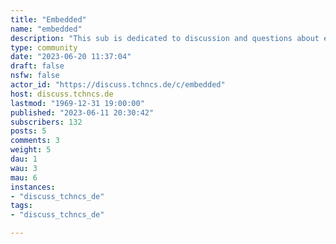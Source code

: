 ```yaml
---
title: "Embedded" 
name: "embedded"
description: "This sub is dedicated to discussion and questions about embedded systems: a controller programmed and controlled by a real-time operating system (RTOS) with a dedicated function within a larger mechanical or electrical system, often with real-time computing constraints."
type: community
date: "2023-06-20 11:37:04"
draft: false
nsfw: false
actor_id: "https://discuss.tchncs.de/c/embedded"
host: discuss.tchncs.de
lastmod: "1969-12-31 19:00:00"
published: "2023-06-11 20:30:42"
subscribers: 132
posts: 5
comments: 3
weight: 5
dau: 1
wau: 3
mau: 6
instances:
- "discuss_tchncs_de"
tags: 
- "discuss_tchncs_de"

---
```

